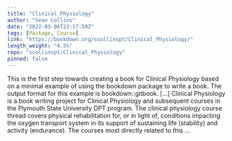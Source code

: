 ```yaml
---
title: "Clinical Physiology"
author: "Sean Collins"
date: "2022-03-06T23:17:59Z"
tags: [Package, Course]
link: "https://bookdown.org/scollinspt/Clinical_Physiology/"
length_weight: "4.5%"
repo: "scollinspt/Clinical_Physiology"
pinned: false
---
```


This is the first step towards creating a book for Clinical Physiology based on a minimal example of using the bookdown package to write a book. The output format for this example is bookdown::gitbook. [...] Clinical Physiology is a book writing project for Clinical Physiology and subsequent courses in the Plymouth State University DPT program. The clinical physiology course thread covers physical rehabilitation for, or in light of, conditions impacting the oxygen transport system in its support of sustaining life (stability) and activity (endurance). The courses most directly related to this  ...
